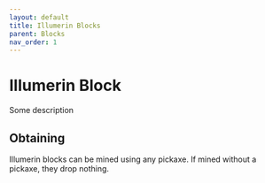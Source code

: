 ```yaml
---
layout: default
title: Illumerin Blocks
parent: Blocks
nav_order: 1
---
```


# Illumerin Block

Some description

## Obtaining

Illumerin blocks can be mined using any pickaxe. If mined without a pickaxe, they drop nothing.
